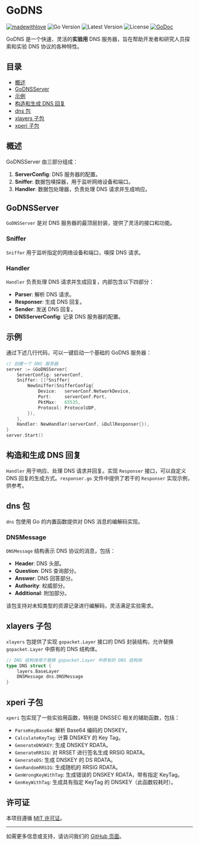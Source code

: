 # GoDNS

[![madewithlove](https://img.shields.io/badge/made_with-%E2%9D%A4-red?style=for-the-badge&labelColor=orange&style=flat-square)](https://github.com/TochusC/godns)
![Go Version](https://img.shields.io/github/go-mod/go-version/tochusc/godns/master?filename=go.mod&style=flat-square)
![Latest Version](https://img.shields.io/github/v/tag/tochusc/godns?label=latest&style=flat-square)
![License](https://img.shields.io/github/license/tochusc/godns?style=flat-square)
[![GoDoc](https://godoc.org/github.com/tochusc/godns?status.svg)](https://godoc.org/github.com/tochusc/godns)

GoDNS 是一个快速、灵活的**实验用** DNS 服务器，旨在帮助开发者和研究人员探索和实验 DNS 协议的各种特性。

## 目录

- [概述](#概述)
- [GoDNSServer](#gondnserver)
- [示例](#示例)
- [构造和生成 DNS 回复](#构造和生成-dns-回复)
- [dns 包](#dns-包)
- [xlayers 子包](#xlayers-子包)
- [xperi 子包](#xperi-子包)

## 概述

GoDNSServer 由三部分组成：

1. **ServerConfig**: DNS 服务器的配置。
2. **Sniffer**: 数据包嗅探器，用于监听网络设备和端口。
3. **Handler**: 数据包处理器，负责处理 DNS 请求并生成响应。

## GoDNSServer

`GoDNSServer` 是对 DNS 服务器的最顶层封装，提供了灵活的接口和功能。

### Sniffer

`Sniffer` 用于监听指定的网络设备和端口，嗅探 DNS 请求。

### Handler

`Handler` 负责处理 DNS 请求并生成回复，内部包含以下四部分：

- **Parser**: 解析 DNS 请求。
- **Responser**: 生成 DNS 回复。
- **Sender**: 发送 DNS 回复。
- **DNSServerConfig**: 记录 DNS 服务器的配置。

## 示例

通过下述几行代码，可以一键启动一个基础的 GoDNS 服务器：

```go
// 创建一个 DNS 服务器
server := &GoDNSServer{
    ServerConfig: serverConf,
    Sniffer: []*Sniffer{
        NewSniffer(SnifferConfig{
            Device:   serverConf.NetworkDevice,
            Port:     serverConf.Port,
            PktMax:   65535,
            Protocol: ProtocolUDP,
        }),
    },
    Handler: NewHandler(serverConf, &DullResponser{}),
}
server.Start()
```

## 构造和生成 DNS 回复

`Handler` 用于响应、处理 DNS 请求并回复。实现 `Responser` 接口，可以自定义 DNS 回复的生成方式。`responser.go` 文件中提供了若干的 `Responser` 实现示例，供参考。

## dns 包

`dns` 包使用 Go 的内置函数提供对 DNS 消息的编解码实现。

### DNSMessage

`DNSMessage` 结构表示 DNS 协议的消息，包括：

- **Header**: DNS 头部。
- **Question**: DNS 查询部分。
- **Answer**: DNS 回答部分。
- **Authority**: 权威部分。
- **Additional**: 附加部分。

该包支持对未知类型的资源记录进行编解码，灵活满足实验需求。

## xlayers 子包

`xlayers` 包提供了实现 `gopacket.Layer` 接口的 DNS 封装结构，允许替换 `gopacket.Layer` 中原有的 DNS 结构体。

```go
// DNS 结构体用于替换 gopacket.Layer 中原有的 DNS 结构体
type DNS struct {
    layers.BaseLayer
    DNSMessage dns.DNSMessage
}
```

## xperi 子包

`xperi` 包实现了一些实验用函数，特别是 DNSSEC 相关的辅助函数，包括：

- `ParseKeyBase64`: 解析 Base64 编码的 DNSKEY。
- `CalculateKeyTag`: 计算 DNSKEY 的 Key Tag。
- `GenerateDNSKEY`: 生成 DNSKEY RDATA。
- `GenerateRRSIG`: 对 RRSET 进行签名生成 RRSIG RDATA。
- `GenerateDS`: 生成 DNSKEY 的 DS RDATA。
- `GenRandomRRSIG`: 生成随机的 RRSIG RDATA。
- `GenWrongKeyWithTag`: 生成错误的 DNSKEY RDATA，带有指定 KeyTag。
- `GenKeyWithTag`: 生成具有指定 KeyTag 的 DNSKEY（此函数较耗时）。

## 许可证

本项目遵循 [MIT 许可证](LICENSE)。

---

如需更多信息或支持，请访问我们的 [GitHub 页面](https://github.com/TochusC/godns)。